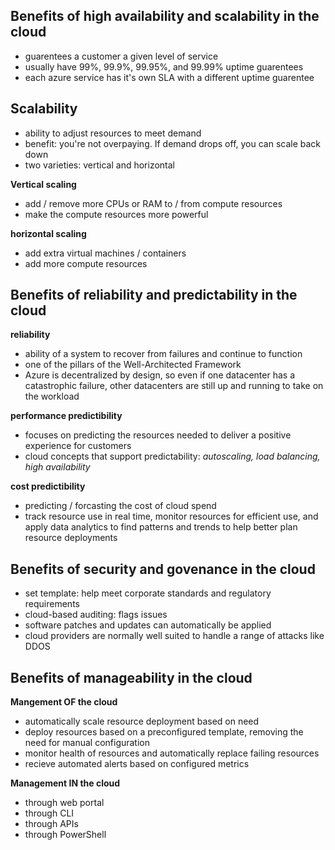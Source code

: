 
## Benefits of high availability and scalability in the cloud
- guarentees a customer a given level of service
- usually have 99%, 99.9%, 99.95%, and 99.99% uptime guarentees
- each azure service has it's own SLA with a different uptime guarentee 

## Scalability
- ability to adjust resources to meet demand
- benefit: you're not overpaying. If demand drops off, you can scale back down
- two varieties: vertical and horizontal

**Vertical scaling**
- add / remove more CPUs or RAM to / from compute resources
- make the compute resources more powerful

**horizontal scaling**
- add extra virtual machines / containers
- add more compute resources

## Benefits of reliability and predictability in the  cloud


**reliability**
- ability of a system to recover from failures and continue to function
- one of the pillars of the Well-Architected Framework
- Azure is decentralized by design, so even if one datacenter has a catastrophic failure, other datacenters are still up and running to take on the workload

**performance predictibility**
- focuses on predicting the resources needed to deliver a positive experience for customers
- cloud concepts that support predictability: *autoscaling, load balancing, high availability*

**cost predictibility**
- predicting / forcasting the cost of cloud spend
- track resource use in real time, monitor resources for efficient use, and apply data analytics to find patterns and trends to help better plan resource deployments


## Benefits of security and govenance in the cloud

- set template: help meet corporate standards and regulatory requirements
- cloud-based auditing: flags issues
- software patches and updates can automatically be applied
- cloud providers are normally well suited to handle a range of attacks like DDOS


## Benefits of manageability in the cloud


**Mangement OF the cloud**
- automatically scale resource deployment based on need
- deploy resources based on a preconfigured template, removing the need for manual configuration
- monitor health of resources and automatically replace failing resources
- recieve automated alerts based on configured metrics


**Management IN the cloud**
- through web portal
- through CLI
- through APIs
- through PowerShell


